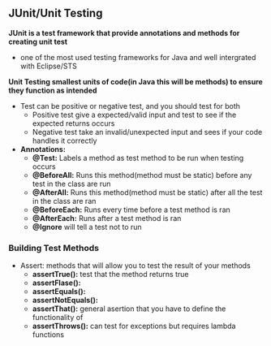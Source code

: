 ## JUnit/Unit Testing
**JUnit is a test framework that provide annotations and methods for creating unit test**
- one of the most used testing frameworks for Java and well intergrated with Eclipse/STS

**Unit Testing smallest units of code(in Java this will be methods) to ensure they function as intended**
- Test can be positive or negative test, and you should test for both
    - Positive test give a expected/valid input and test to see if the expected returns occurs
    - Negative test take an invalid/unexpected input and sees if your code handles it correctly
- **Annotations:**
    - **@Test:**  Labels a method as test method to be run when testing occurs
    - **@BeforeAll:** Runs this method(method must be static) before any test in the class are run
    - **@AfterAll:** Runs this method(method must be static) after all the test in the class are ran
    - **@BeforeEach:** Runs every time before a test method is ran
    - **@AfterEach:** Runs after a test method is ran
    - **@Ignore** will tell a test not to run

### Building Test Methods
- Assert: methods that will allow you to test the result of your methods
    - **assertTrue():** test that the method returns true
    - **assertFlase():**
    - **assertEquals():**
    - **assertNotEquals():**
    - **assertThat():** general asertion that you have to define the functionality of
    - **assertThrows():** can test for exceptions but requires lambda functions
   

